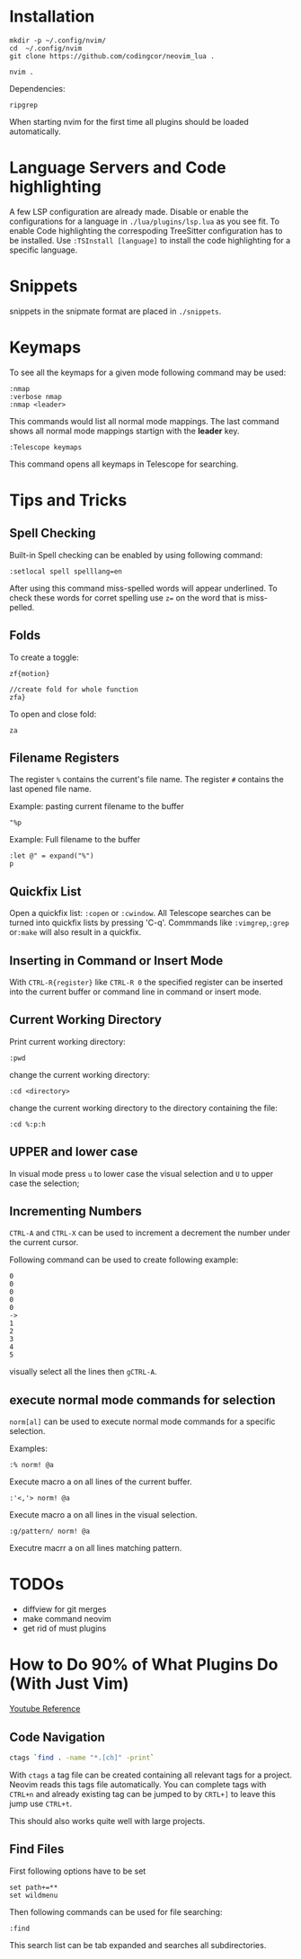 # Installation

```
mkdir -p ~/.config/nvim/
cd  ~/.config/nvim
git clone https://github.com/codingcor/neovim_lua .

nvim .
```

Dependencies:

```
ripgrep
```

When starting nvim for the first time all plugins should be loaded automatically.

# Language Servers and Code highlighting

A few LSP configuration are already made. 
Disable or enable the configurations for a language in `./lua/plugins/lsp.lua` as you see fit.
To enable Code highlighting the correspoding TreeSitter configuration has to be installed. 
Use `:TSInstall [language]` to install the code highlighting for a specific language.

# Snippets

snippets in the snipmate format are placed in `./snippets`.

# Keymaps 

To see all the keymaps for a given mode following command may be used:

```
:nmap
:verbose nmap
:nmap <leader>
```

This commands would list all normal mode mappings. 
The last command shows all normal mode mappings startign with the **leader** key. 

```
:Telescope keymaps
```

This command opens all keymaps in Telescope for searching.

# Tips and Tricks

## Spell Checking 

Built-in Spell checking can be enabled by using following command:

``` 
:setlocal spell spelllang=en
```

After using this command miss-spelled words will appear underlined. To check 
these words for corret spelling use `z=` on the word that is miss-pelled.


## Folds

To create a toggle:

```
zf{motion}

//create fold for whole function
zfa}
```

To open and close fold:

```
za
```

## Filename Registers

The register `%` contains the current's file name. The register `#` contains
the last opened file name.

Example: pasting current filename to the buffer
```
"%p
```

Example: Full filename to the buffer
```
:let @" = expand("%")
p
```

## Quickfix List

Open a quickfix list: `:copen` or `:cwindow`.
All Telescope searches can be turned into quickfix lists by pressing 'C-q'.
Commmands like `:vimgrep`,`:grep` or`:make` will also result in a quickfix.

## Inserting in Command or Insert Mode

With `CTRL-R{register}` like `CTRL-R 0` the specified register can be inserted 
into the current buffer or command line in command or insert mode.

## Current Working Directory

Print current working directory:

```
:pwd
```

change the current working directory:

```
:cd <directory>
```

change the current working directory to the directory containing the file:

```
:cd %:p:h
```

## UPPER and lower case

In visual mode press `u` to lower case the visual selection and `U` to upper case 
the selection;

## Incrementing Numbers

`CTRL-A` and `CTRL-X` can be used to increment a decrement the number under the 
current cursor.

Following command can be used to create following example:
```
0
0
0
0
0
->
1
2
3
4
5
```

visually select all the lines then `gCTRL-A`.

## execute normal mode commands for selection

`norm[al]` can be used to execute normal mode commands for a specific selection.

Examples:

```
:% norm! @a 
```

Execute macro a on all lines of the current buffer.

```
:'<,'> norm! @a
```

Execute macro a on all lines in the visual selection.

```
:g/pattern/ norm! @a
```

Executre macrr a on all lines matching pattern.


# TODOs

- diffview for git merges
- make command neovim
- get rid of must plugins  

# How to Do 90% of What Plugins Do (With Just Vim)

[Youtube Reference](https://youtu.be/XA2WjJbmmoM?si=yjhcu9XwWDJeAjIV)

## Code Navigation

```bash
ctags `find . -name "*.[ch]" -print` 
```

With `ctags` a tag file can be created containing all relevant tags for a 
project. Neovim reads this tags file automatically. You can complete tags with 
`CTRL+n` and already existing tag can be jumped to by `CRTL+]` to leave this jump 
use `CTRL+t`.

This should also works quite well with large projects.

## Find Files

First following options have to be set

```
set path+=**
set wildmenu
```

Then following commands can be used for file searching:

```
:find  
```

This search list can be tab expanded and searches all subdirectories.
